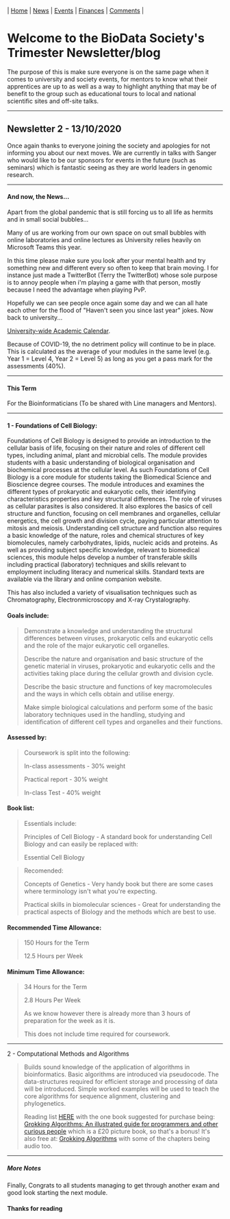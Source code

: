 |  [Home](index.md)  |  [News](newsletters.md)  |  [Events](events.md)  |  [Finances](finances.md)  |  [Comments](comments.md)  |

# Welcome to the BioData Society's Trimester Newsletter/blog
The purpose of this is make sure everyone is on the same page when it comes to
 university and society events, for mentors to know what their apprentices are up to
 as well as a way to highlight anything that may be of benefit to the group such as
 educational tours to local and national scientific sites and off-site talks.

---

## Newsletter 2 - 13/10/2020
Once again thanks to everyone joining the society and apologies for not informing you about our next moves.
We are currently in talks with Sanger who would like to be our sponsors for events in the future (such as seminars)
which is fantastic seeing as they are world leaders in genomic research.

---

#### And now, the News...
Apart from the global pandemic that is still forcing us to all life as
hermits and in small social bubbles...

Many of us are working from our own space on out small bubbles with online
laboratories and online lectures as University relies heavily on
Microsoft Teams this year.

In this time please make sure you look after your mental health and try
something new and different every so often to keep that brain moving. 
I for instance just made a TwitterBot (Terry the TwitterBot) whose sole purpose is to annoy
people when i'm playing a game with that person, mostly because I need the advantage when playing PvP.

Hopefully we can see people once again some day and we can all hate each other for
the flood of "Haven't seen you since last year" jokes. Now back to university...

[University-wide Academic Calendar](https://web.anglia.ac.uk/anet/academic/public/calendar_20-21.pdf).
 
Because of COVID-19, the no detriment policy will continue to be in place.
This is calculated as the average of your modules in the same level
(e.g. Year 1 = Level 4, Year 2 = Level 5)
as long as you get a pass mark for the assessments (40%).

---

#### This Term
For the Bioinformaticians (To be shared with Line managers and Mentors).

---

#### 1 - Foundations of Cell Biology:

Foundations of Cell Biology is designed to provide an introduction to the cellular basis of life, focusing on their nature and
roles of different cell types, including animal, plant and microbial cells. The module provides students with a basic
understanding of biological organisation and biochemical processes at the cellular level. As such Foundations of Cell Biology
is a core module for students taking the Biomedical Science and Bioscience degree courses. The module introduces and
examines the different types of prokaryotic and eukaryotic cells, their identifying characteristics properties and key structural
differences. The role of viruses as cellular parasites is also considered. It also explores the basics of cell structure and
function, focusing on cell membranes and organelles, cellular energetics, the cell growth and division cycle, paying particular
attention to mitosis and meiosis. Understanding cell structure and function also requires a basic knowledge of the nature, roles
and chemical structures of key biomolecules, namely carbohydrates, lipids, nucleic acids and proteins. As well as providing
subject specific knowledge, relevant to biomedical sciences, this module helps develop a number of transferable skills
including practical (laboratory) techniques and skills relevant to employment including literacy and numerical skills. Standard
texts are available via the library and online companion website.

This has also included a variety of visualisation techniques such as Chromatography, Electronmicroscopy and X-ray Crystalography.

#### Goals include:
> Demonstrate a knowledge and understanding the structural differences
between viruses, prokaryotic cells and eukaryotic cells and the role of the
major eukaryotic cell organelles.
>
> Describe the nature and organisation and basic structure of the genetic
material in viruses, prokaryotic and eukaryotic cells and the activities
taking place during the cellular growth and division cycle.
>
> Describe the basic structure and functions of key macromolecules and the
ways in which cells obtain and utilise energy.
>
> Make simple biological calculations and perform some of the basic
laboratory techniques used in the handling, studying and identification of
different cell types and organelles and their functions.

#### Assessed by:
> Coursework is split into the following:
>
> In-class assessments - 30% weight
>
> Practical report - 30% weight
>
> In-class Test - 40% weight

#### Book list:
> Essentials include:
>
> Principles of Cell Biology - A standard book for understanding Cell Biology and can easily be replaced with:
> 
> Essential Cell Biology

> Recomended:
>
> Concepts of Genetics - Very handy book but there are some cases where terminology isn't what you're expecting.
>
> Practical skills in biomolecular sciences - Great for understanding the practical aspects of Biology and the methods which are best to use.

#### Recommended Time Allowance:

> 150 Hours for the Term
>
> 12.5 Hours per Week

#### Minimum Time Allowance:

> 34 Hours for the Term
>
> 2.8 Hours Per Week
>
> As we know however there is already more than
> 3 hours of preparation for the week as it is.
>
> This does not include time required for coursework.
---

2 - Computational Methods and Algorithms

>Builds sound knowledge of the application of algorithms in bioinformatics. 
>Basic algorithms are introduced via pseudocode.
>The data-structures required for efficient storage and processing of data will be introduced.
>Simple worked examples will be used to teach the core algorithms for sequence alignment,
>clustering and phylogenetics.
>
>Reading list [HERE](https://rl.talis.com/3/anglia/lists/39AA2B2A-3D25-15E3-949D-45EE5CBB0799.html?lang=en-GB)
with the one book suggested for purchase being:
[Grokking Algorithms: An illustrated guide for programmers and other curious people](https://www.amazon.co.uk/Grokking-Algorithms-illustrated-programmers-curious/dp/1617292230/ref=sr_1_1?dchild=1&keywords=Grokking+Algorithms%3A+An+illustrated+guide+for+programmers+and+other+curious+people&qid=1588767673&sr=8-1)
which is a £20 picture book, so that's a bonus! It's also free at: [Grokking Algorithms](https://livebook.manning.com/book/grokking-algorithms/chapter-1/) with some of the chapters being audio too.
---

##### More Notes
Finally, Congrats to all students managing to get through another exam and good look starting the next module.

#### Thanks for reading